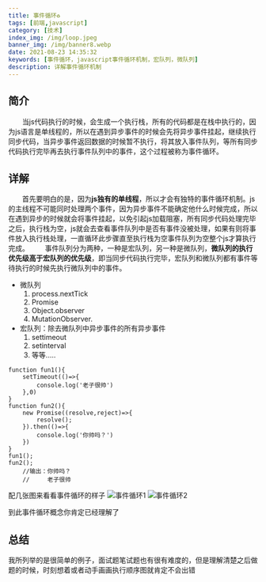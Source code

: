 ```yaml
---
title: 事件循环♻️
tags: [前端,javascript]
category: [技术]
index_img: /img/loop.jpeg
banner_img: /img/banner8.webp
date: 2021-08-23 14:35:32
keywords: [事件循环，javascript事件循环机制，宏队列，微队列]
description: 详解事件循环机制
---
```


## 简介
&emsp;&emsp;当js代码执行的时候，会生成一个执行栈，所有的代码都是在栈中执行的，因为js语言是单线程的，所以在遇到异步事件的时候会先将异步事件挂起，继续执行同步代码，当异步事件返回数据的时候暂不执行，将其放入事件队列，等所有同步代码执行完毕再去执行事件队列中的事件，这个过程被称为事件循环。

## 详解

&emsp;&emsp;首先要明白的是，因为**js独有的单线程**，所以才会有独特的事件循环机制。js的主线程不可能同时处理两个事件，因为异步事件不能确定他什么时候完成，所以在遇到异步的时候就会将事件挂起，以免引起js加载阻塞，所有同步代码处理完毕之后，执行栈为空，js就会去查看事件队列中是否有事件没被处理，如果有则将事件放入执行栈处理，一直循环此步骤直至执行栈为空事件队列为空整个js才算执行完成。
&emsp;&emsp;事件队列分为两种，一种是宏队列，另一种是微队列，**微队列的执行优先级高于宏队列的优先级**，即当同步代码执行完毕，宏队列和微队列都有事件等待执行的时候先执行微队列中的事件。
- 微队列
    1. process.nextTick
    2. Promise
    3. Object.observer
    4. MutationObserver.
- 宏队列：除去微队列中异步事件的所有异步事件
    1. settimeout
    2. setinterval
    3. 等等.....

```
function fun1(){
    setTimeout(()=>{
        console.log('老子很帅')
    },0)
}
function fun2(){
    new Promise((resolve,reject)=>{
        resolve();
    }).then(()=>{
        console.log('你帅吗？')
    })
}
fun1();
fun2();
    //输出：你帅吗？
    //     老子很帅
```
配几张图来看看事件循环的样子
![事件循环1](/img/eventloop1.png)
![事件循环2](/img/eventloop2.png)

到此事件循环概念你肯定已经理解了

## 总结

我所列举的是很简单的例子，面试题笔试题也有很有难度的，但是理解清楚之后做题的时候，时刻想着或者动手画画执行顺序图就肯定不会出错
